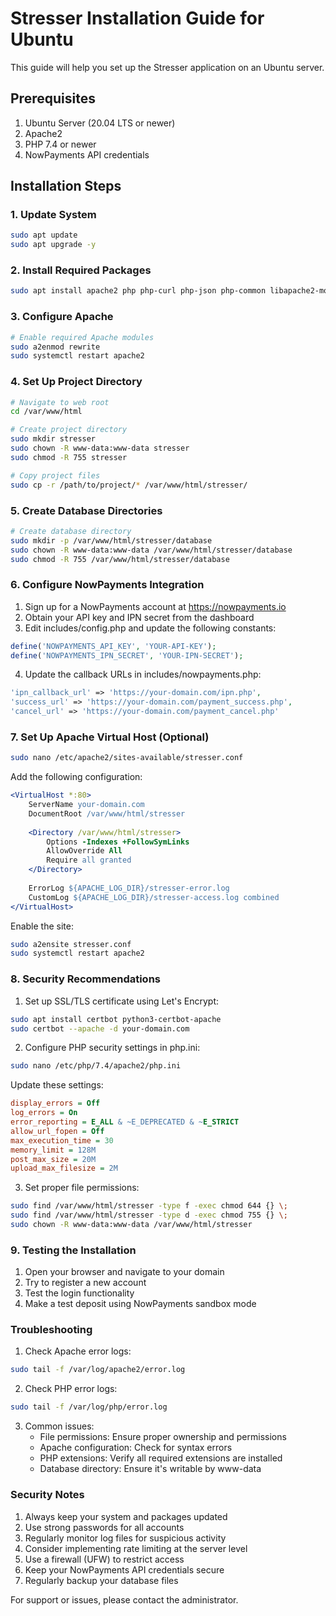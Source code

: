 # Stresser Installation Guide for Ubuntu

This guide will help you set up the Stresser application on an Ubuntu server.

## Prerequisites

1. Ubuntu Server (20.04 LTS or newer)
2. Apache2
3. PHP 7.4 or newer
4. NowPayments API credentials

## Installation Steps

### 1. Update System
```bash
sudo apt update
sudo apt upgrade -y
```

### 2. Install Required Packages
```bash
sudo apt install apache2 php php-curl php-json php-common libapache2-mod-php -y
```

### 3. Configure Apache
```bash
# Enable required Apache modules
sudo a2enmod rewrite
sudo systemctl restart apache2
```

### 4. Set Up Project Directory
```bash
# Navigate to web root
cd /var/www/html

# Create project directory
sudo mkdir stresser
sudo chown -R www-data:www-data stresser
sudo chmod -R 755 stresser

# Copy project files
sudo cp -r /path/to/project/* /var/www/html/stresser/
```

### 5. Create Database Directories
```bash
# Create database directory
sudo mkdir -p /var/www/html/stresser/database
sudo chown -R www-data:www-data /var/www/html/stresser/database
sudo chmod -R 755 /var/www/html/stresser/database
```

### 6. Configure NowPayments Integration

1. Sign up for a NowPayments account at https://nowpayments.io
2. Obtain your API key and IPN secret from the dashboard
3. Edit includes/config.php and update the following constants:
```php
define('NOWPAYMENTS_API_KEY', 'YOUR-API-KEY');
define('NOWPAYMENTS_IPN_SECRET', 'YOUR-IPN-SECRET');
```

4. Update the callback URLs in includes/nowpayments.php:
```php
'ipn_callback_url' => 'https://your-domain.com/ipn.php',
'success_url' => 'https://your-domain.com/payment_success.php',
'cancel_url' => 'https://your-domain.com/payment_cancel.php'
```

### 7. Set Up Apache Virtual Host (Optional)
```bash
sudo nano /etc/apache2/sites-available/stresser.conf
```

Add the following configuration:
```apache
<VirtualHost *:80>
    ServerName your-domain.com
    DocumentRoot /var/www/html/stresser
    
    <Directory /var/www/html/stresser>
        Options -Indexes +FollowSymLinks
        AllowOverride All
        Require all granted
    </Directory>
    
    ErrorLog ${APACHE_LOG_DIR}/stresser-error.log
    CustomLog ${APACHE_LOG_DIR}/stresser-access.log combined
</VirtualHost>
```

Enable the site:
```bash
sudo a2ensite stresser.conf
sudo systemctl restart apache2
```

### 8. Security Recommendations

1. Set up SSL/TLS certificate using Let's Encrypt:
```bash
sudo apt install certbot python3-certbot-apache
sudo certbot --apache -d your-domain.com
```

2. Configure PHP security settings in php.ini:
```bash
sudo nano /etc/php/7.4/apache2/php.ini
```

Update these settings:
```ini
display_errors = Off
log_errors = On
error_reporting = E_ALL & ~E_DEPRECATED & ~E_STRICT
allow_url_fopen = Off
max_execution_time = 30
memory_limit = 128M
post_max_size = 20M
upload_max_filesize = 2M
```

3. Set proper file permissions:
```bash
sudo find /var/www/html/stresser -type f -exec chmod 644 {} \;
sudo find /var/www/html/stresser -type d -exec chmod 755 {} \;
sudo chown -R www-data:www-data /var/www/html/stresser
```

### 9. Testing the Installation

1. Open your browser and navigate to your domain
2. Try to register a new account
3. Test the login functionality
4. Make a test deposit using NowPayments sandbox mode

### Troubleshooting

1. Check Apache error logs:
```bash
sudo tail -f /var/log/apache2/error.log
```

2. Check PHP error logs:
```bash
sudo tail -f /var/log/php/error.log
```

3. Common issues:
   - File permissions: Ensure proper ownership and permissions
   - Apache configuration: Check for syntax errors
   - PHP extensions: Verify all required extensions are installed
   - Database directory: Ensure it's writable by www-data

### Security Notes

1. Always keep your system and packages updated
2. Use strong passwords for all accounts
3. Regularly monitor log files for suspicious activity
4. Consider implementing rate limiting at the server level
5. Use a firewall (UFW) to restrict access
6. Keep your NowPayments API credentials secure
7. Regularly backup your database files

For support or issues, please contact the administrator.
